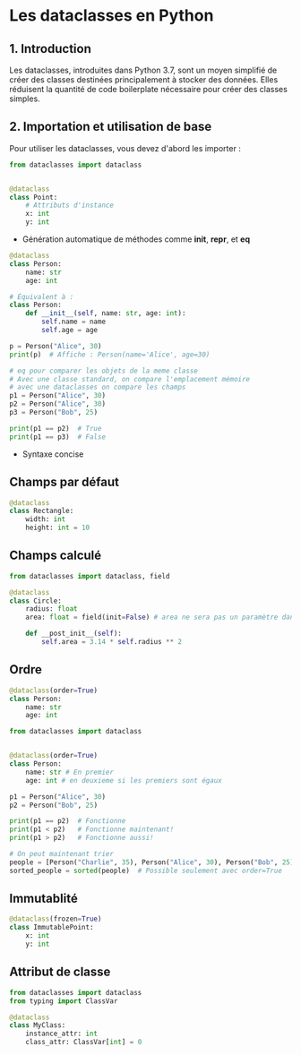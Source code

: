 # Les dataclasses en Python

## 1. Introduction

Les dataclasses, introduites dans Python 3.7, sont un moyen simplifié de créer des classes destinées principalement à
stocker des données. Elles réduisent la quantité de code boilerplate nécessaire pour créer des classes simples.

## 2. Importation et utilisation de base

Pour utiliser les dataclasses, vous devez d'abord les importer :

```python
from dataclasses import dataclass


@dataclass
class Point:
    # Attributs d'instance
    x: int
    y: int
```

- Génération automatique de méthodes comme __init__, __repr__, et __eq__
```python
@dataclass
class Person:
    name: str
    age: int

# Équivalent à :
class Person:
    def __init__(self, name: str, age: int):
        self.name = name
        self.age = age

p = Person("Alice", 30)
print(p)  # Affiche : Person(name='Alice', age=30)

# eq pour comparer les objets de la meme classe
# Avec une classe standard, on compare l'emplacement mémoire
# avec une dataclasses on compare les champs
p1 = Person("Alice", 30)
p2 = Person("Alice", 30)
p3 = Person("Bob", 25)

print(p1 == p2)  # True
print(p1 == p3)  # False
```
- Syntaxe concise

## Champs par défaut

```python
@dataclass
class Rectangle:
    width: int
    height: int = 10
```

## Champs calculé

```python
from dataclasses import dataclass, field

@dataclass
class Circle:
    radius: float
    area: float = field(init=False) # area ne sera pas un paramètre dans le constructeur init

    def __post_init__(self):
        self.area = 3.14 * self.radius ** 2
```

## Ordre

```python
@dataclass(order=True)
class Person:
    name: str
    age: int
```

```python
from dataclasses import dataclass


@dataclass(order=True)
class Person:
    name: str # En premier
    age: int # en deuxieme si les premiers sont égaux

p1 = Person("Alice", 30)
p2 = Person("Bob", 25)

print(p1 == p2)  # Fonctionne
print(p1 < p2)   # Fonctionne maintenant!
print(p1 > p2)   # Fonctionne aussi!

# On peut maintenant trier
people = [Person("Charlie", 35), Person("Alice", 30), Person("Bob", 25)]
sorted_people = sorted(people)  # Possible seulement avec order=True
```


## Immutablité

```python
@dataclass(frozen=True)
class ImmutablePoint:
    x: int
    y: int
```

## Attribut de classe

```python
from dataclasses import dataclass
from typing import ClassVar

@dataclass
class MyClass:
    instance_attr: int
    class_attr: ClassVar[int] = 0
```